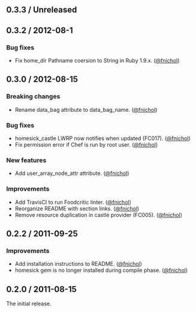 ## 0.3.3 / Unreleased


## 0.3.2 / 2012-08-1

### Bug fixes

* Fix home_dir Pathname coersion to String in Ruby 1.9.x. ([@fnichol][])


## 0.3.0 / 2012-08-15

### Breaking changes

* Rename data_bag attribute to data_bag_name. ([@fnichol][])

### Bug fixes

* homesick_castle LWRP now notifies when updated (FC017). ([@fnichol][])
* Fix permission error if Chef is run by root user. ([@fnichol][])

### New features

* Add user_array_node_attr attribute. ([@fnichol][])

### Improvements

* Add TravisCI to run Foodcritic linter. ([@fnichol][])
* Reorganize README with section links. ([@fnichol][])
* Remove resource duplication in castle provider (FC005). ([@fnichol][])


## 0.2.2 / 2011-09-25

### Improvements

* Add installation instructions to README. ([@fnichol][])
* homesick gem is no longer installed during compile phase. ([@fnichol][])


## 0.2.0 / 2011-08-15

The initial release.

<!--- The following link definition list is generated by PimpMyChangelog --->
[@fnichol]: https://github.com/fnichol
